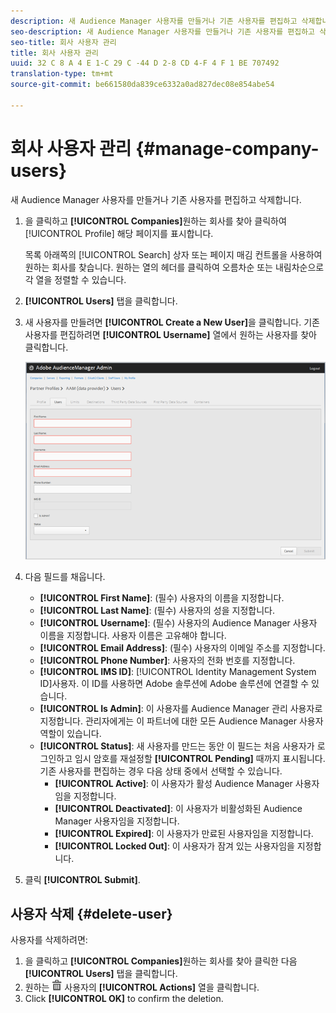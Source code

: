 ```yaml
---
description: 새 Audience Manager 사용자를 만들거나 기존 사용자를 편집하고 삭제합니다.
seo-description: 새 Audience Manager 사용자를 만들거나 기존 사용자를 편집하고 삭제합니다.
seo-title: 회사 사용자 관리
title: 회사 사용자 관리
uuid: 32 C 8 A 4 E 1-C 29 C -44 D 2-8 CD 4-F 4 F 1 BE 707492
translation-type: tm+mt
source-git-commit: be661580da839ce6332a0ad827dec08e854abe54

---
```



# 회사 사용자 관리 {#manage-company-users}

새 Audience Manager 사용자를 만들거나 기존 사용자를 편집하고 삭제합니다.

<!-- t_manage_company_users.xml -->

1. 을 클릭하고 **[!UICONTROL Companies]**&#x200B;원하는 회사를 찾아 클릭하여 [!UICONTROL Profile] 해당 페이지를 표시합니다.

   목록 아래쪽의 [!UICONTROL Search] 상자 또는 페이지 매김 컨트롤을 사용하여 원하는 회사를 찾습니다. 원하는 열의 헤더를 클릭하여 오름차순 또는 내림차순으로 각 열을 정렬할 수 있습니다.
1. **[!UICONTROL Users]** 탭을 클릭합니다.
1. 새 사용자를 만들려면 **[!UICONTROL Create a New User]**&#x200B;을 클릭합니다. 기존 사용자를 편집하려면 **[!UICONTROL Username]** 열에서 원하는 사용자를 찾아 클릭합니다.

   ![](assets/users.png)

1. 다음 필드를 채웁니다.

   * **[!UICONTROL First Name]**: (필수) 사용자의 이름을 지정합니다.
   * **[!UICONTROL Last Name]**: (필수) 사용자의 성을 지정합니다.
   * **[!UICONTROL Username]**: (필수) 사용자의 Audience Manager 사용자 이름을 지정합니다. 사용자 이름은 고유해야 합니다.
   * **[!UICONTROL Email Address]**: (필수) 사용자의 이메일 주소를 지정합니다.
   * **[!UICONTROL Phone Number]**: 사용자의 전화 번호를 지정합니다.
   * **[!UICONTROL IMS ID]**: [!UICONTROL Identity Management System ID]사용자. 이 ID를 사용하면 Adobe 솔루션에 Adobe 솔루션에 연결할 수 있습니다.
   * **[!UICONTROL Is Admin]**: 이 사용자를 Audience Manager 관리 사용자로 지정합니다. 관리자에게는 이 파트너에 대한 모든 Audience Manager 사용자 역할이 있습니다.
   * **[!UICONTROL Status]**: 새 사용자를 만드는 동안 이 필드는 처음 사용자가 로그인하고 임시 암호를 재설정할 **[!UICONTROL Pending]** 때까지 표시됩니다. 기존 사용자를 편집하는 경우 다음 상태 중에서 선택할 수 있습니다.
      * **[!UICONTROL Active]**: 이 사용자가 활성 Audience Manager 사용자임을 지정합니다.
      * **[!UICONTROL Deactivated]**: 이 사용자가 비활성화된 Audience Manager 사용자임을 지정합니다.
      * **[!UICONTROL Expired]**: 이 사용자가 만료된 사용자임을 지정합니다.
      * **[!UICONTROL Locked Out]**: 이 사용자가 잠겨 있는 사용자임을 지정합니다.

1. 클릭 **[!UICONTROL Submit]**.

## 사용자 삭제 {#delete-user}

사용자를 삭제하려면:

1. 을 클릭하고 **[!UICONTROL Companies]**&#x200B;원하는 회사를 찾아 클릭한 다음 **[!UICONTROL Users]** 탭을 클릭합니다.
1. 원하는 ![](assets/icon_delete.png) 사용자의 **[!UICONTROL Actions]** 열을 클릭합니다.
1. Click **[!UICONTROL OK]** to confirm the deletion.